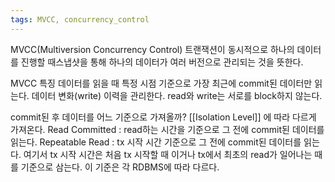 ```yaml
---
tags: MVCC, concurrency_control
---
```

MVCC(Multiversion Concurrency Control) 트랜잭션이 동시적으로 하나의 데이터를 진행할 때스냅샷을 통해 하나의 데이터가 여러 버전으로 관리되는 것을 뜻한다.

MVCC 특징
데이터를 읽을 때 특정 시점 기준으로 가장 최근에 commit된 데이터만 읽는다.
데이터 변화(write) 이력을 관리한다.
read와 write는 서로를 block하지 않는다.

commit된 후 데이터를 어느 기준으로 가져올까?
[[Isolation Level]] 에 따라 다르게 가져온다.
Read Committed : read하는 시간을 기준으로 그 전에 commit된 데이터를 읽는다.
Repeatable Read : tx 시작 시간 기준으로 그 전에 commit된 데이터를 읽는다.
여기서 tx 시작 시간은 처음 tx 시작할 때 이거나 tx에서 최초의 read가 일어나는 때를 기준으로 삼는다. 이 기준은 각 RDBMS에 따라 다르다.




